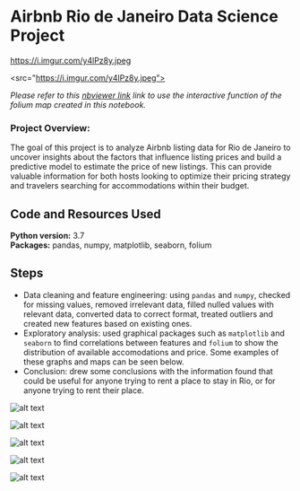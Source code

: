 # Airbnb Rio de Janeiro Data Science Project

https://i.imgur.com/y4lPz8y.jpeg

<src="https://i.imgur.com/y4lPz8y.jpeg">

*Please refer to this [nbviewer link](https://nbviewer.org/github/RStremel/Airbnb-Rio-de-Janeiro/blob/main/notebooks/airbnb-listing-price-analysis-and-prediction-for-rio-de-janeiro.ipynb) link to use the interactive function of the folium map created in this notebook.*

### Project Overview:
The goal of this project is to analyze Airbnb listing data for Rio de Janeiro to uncover insights about the factors that influence listing prices and build a predictive model to estimate the price of new listings. This can provide valuable information for both hosts looking to optimize their pricing strategy and travelers searching for accommodations within their budget.

## Code and Resources Used 
**Python version:** 3.7  
**Packages:** pandas, numpy, matplotlib, seaborn, folium

## Steps
* Data cleaning and feature engineering: using `pandas` and `numpy`, checked for missing values, removed irrelevant data, filled nulled values with relevant data, converted data to correct format, treated outliers and created new features based on existing ones.
* Exploratory analysis: used graphical packages such as `matplotlib` and `seaborn` to find correlations between features and `folium` to show the distribution of available accomodations and price. Some examples of these graphs and maps can be seen below.
* Conclusion: drew some conclusions with the information found that could be useful for anyone trying to rent a place to stay in Rio, or for anyone trying to rent their place.

![alt text](https://i.imgur.com/4dfOz1d.png)

![alt text](https://i.imgur.com/m0FtBCw.png)

![alt text](https://i.imgur.com/ULgdR0X.png)

![alt text](https://i.imgur.com/91PygvY.png)

![alt text](https://i.imgur.com/A9nCfky.png)
